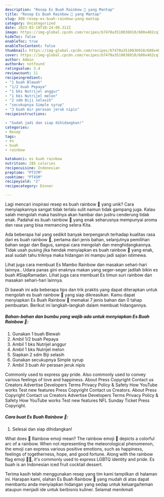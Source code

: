 ```yaml
---
description: "Resep Es Buah Rainbow 🌈 yang Mantap"
title: "Resep Es Buah Rainbow 🌈 yang Mantap"
slug: 808-resep-es-buah-rainbow-yang-mantap
category: Uncategorized
date: 2023-03-18T10:24:09.311Z
image: https://img-global.cpcdn.com/recipes/b7470a3510036910/680x482cq70/es-buah-rainbow-foto-resep-utama.jpg
hideToc: false
enableToc: true
enableTocContent: false
thumbnail: https://img-global.cpcdn.com/recipes/b7470a3510036910/680x482cq70/es-buah-rainbow-foto-resep-utama.jpg
cover: https://img-global.cpcdn.com/recipes/b7470a3510036910/680x482cq70/es-buah-rainbow-foto-resep-utama.jpg
author: Admin
authorAv: notfound
ratingvalue: 3.4
reviewcount: 11
recipeingredient:
- "1 buah Blewah"
- "1/2 buah Pepaya"
- "1 bks Nutrijel anggur"
- "1 bks Nutrijel melon"
- "2 sdm Biji selasih"
- "secukupnya Simple syrup"
- "3 buah Air perasan jeruk nipis"
recipeinstructions:

- "Sudah jadi dan siap dihidangkan!"
categories:
- Resep
tags:
- es
- buah
- rainbow

katakunci: es buah rainbow 
nutrition: 285 calories
recipecuisine: Indonesian
preptime: "PT37M"
cooktime: "PT45M"
recipeyield: "2"
recipecategory: Dinner

---
```





Lagi mencari inspirasi resep es buah rainbow 🌈 yang unik? Cara menyiapkannya sangat tidak terlalu sulit namun tidak gampang juga. Kalau salah mengolah maka hasilnya akan hambar dan justru cenderung tidak enak. Padahal es buah rainbow 🌈 yang enak seharusnya mempunyai aroma dan rasa yang bisa memancing selera Kita.





Ada beberapa hal yang sedikit banyak berpengaruh terhadap kualitas rasa dari es buah rainbow 🌈, pertama dari jenis bahan, selanjutnya pemilihan bahan segar dan Bagus, sampai cara mengolah dan menghidangkannya. Tidak usah pusing jika hendak menyiapkan es buah rainbow 🌈 yang enak,      asal sudah tahu triknya maka hidangan ini mampu jadi sajian istimewa.














Lihat juga cara membuat Es Mambo Rainbow dan masakan sehari-hari lainnya.. Udara panas gini enaknya makan yang seger-seger jadilah bikin es buah #SiapRamadan. Lihat juga cara membuat Es timun suri rainbow dan masakan sehari-hari lainnya.






Di bawah ini ada beberapa tips dan trik praktis yang dapat diterapkan untuk mengolah es buah rainbow 🌈 yang siap dikreasikan. Kamu dapat menyiapkan Es Buah Rainbow 🌈 memakai 7 jenis bahan dan 0 tahap pembuatan. Berikut ini langkah-langkah dalam membuat hidangannya.

<!--inarticleads1-->

##### Bahan-bahan dan bumbu yang wajib ada untuk menyiapkan Es Buah Rainbow 🌈:

1. Gunakan 1 buah Blewah
1. Ambil 1/2 buah Pepaya
1. Ambil 1 bks Nutrijel anggur
1. Ambil 1 bks Nutrijel melon
1. Siapkan 2 sdm Biji selasih
1. Gunakan secukupnya Simple syrup
1. Ambil 3 buah Air perasan jeruk nipis


Commonly used to express gay pride. Also commonly used to convey various feelings of love and happiness. About Press Copyright Contact us Creators Advertise Developers Terms Privacy Policy &amp; Safety How YouTube works Test new features Press Copyright Contact us Creators. About Press Copyright Contact us Creators Advertise Developers Terms Privacy Policy &amp; Safety How YouTube works Test new features NFL Sunday Ticket Press Copyright. 

<!--inarticleads2-->

##### Cara buat Es Buah Rainbow 🌈:


1. Selesai dan siap dihidangkan!

What does 🌈 Rainbow emoji mean? The rainbow emoji 🌈 depicts a colorful arc of a rainbow. When not representing the meteorological phenomenon, the emoji can express various positive emotions, such as happiness, feelings of togetherness, hope, and good fortune. Along with the rainbow flag emoji 🏳️‍🌈, it&#39;s commonly used to express LGBTQ identity and pride. Es buah is an Indonesian iced fruit cocktail dessert. 

Terima kasih telah menggunakan resep yang tim kami tampilkan di halaman ini. Harapan kami, olahan Es Buah Rainbow 🌈 yang mudah di atas dapat membantu anda menyiapkan hidangan yang sedap untuk keluarga/teman ataupun menjadi ide untuk berbisnis kuliner. Selamat menikmati
